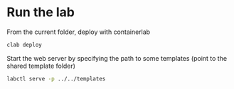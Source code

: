 # Run the lab

From the current folder, deploy with containerlab

```bash
clab deploy
```

Start the web server by specifying the path to some templates (point to the shared template folder)

```bash
labctl serve -p ../../templates
```
